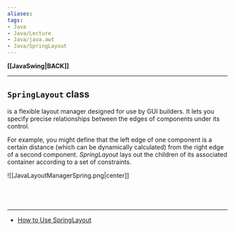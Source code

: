 ```yaml
---
aliases:
tags:
- Java
- Java/Lecture
- Java/java.awt
- Java/SpringLayout
---
```

**[[JavaSwing|BACK]]**

---
## `SpringLayout` class
is a flexible layout manager designed for use by GUI builders. It lets you specify precise relationships between the edges of components under its control. 

For example, you might define that the left edge of one component is a certain distance (which can be dynamically calculated) from the right edge of a second component. *SpringLayout* lays out the children of its associated container according to a set of constraints.

![[JavaLayoutManagerSpring.png|center]]

<br>

# 
---
- [How to Use SpringLayout](https://docs.oracle.com/javase/tutorial/uiswing/layout/spring.html)